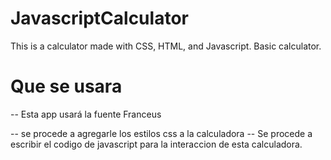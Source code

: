 # JavascriptCalculator
This is  a calculator made with CSS, HTML, and Javascript. Basic calculator.


# Que se usara
-- Esta app usará la fuente Franceus

-- se procede a agregarle los estilos css a la calculadora
-- Se procede a escribir el codigo de javascript para la interaccion de esta calculadora.
